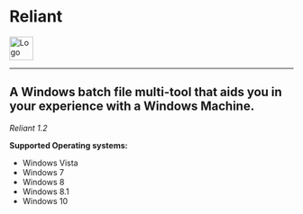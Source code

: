 # Reliant

<p> <img src="https://i.imgur.com/PMTLEJT.png" alt="Logo" width="42" height="42" align="middle"> </p>

----------------------------------------------------------------------------------------
A Windows batch file multi-tool that aids you in your experience with a Windows Machine.
----------------------------------------------------------------------------------------

*Reliant 1.2*

**Supported Operating systems:**

- Windows Vista
- Windows 7
- Windows 8
- Windows 8.1
- Windows 10
